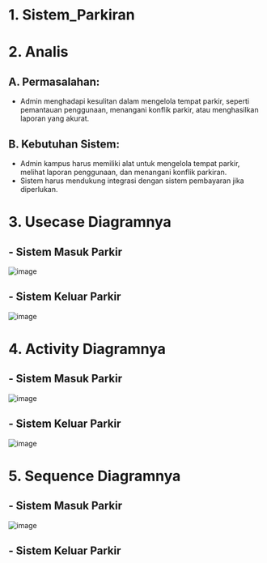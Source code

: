 # 1. Sistem_Parkiran

# 2. Analis
## A. Permasalahan:
- Admin menghadapi kesulitan dalam mengelola tempat parkir, seperti pemantauan penggunaan, menangani konflik parkir, atau menghasilkan laporan yang akurat.

## B. Kebutuhan Sistem:
- Admin kampus harus memiliki alat untuk mengelola tempat parkir, melihat laporan penggunaan, dan menangani konflik parkiran.
- Sistem harus mendukung integrasi dengan sistem pembayaran jika diperlukan.

# 3. Usecase Diagramnya 
## - Sistem Masuk Parkir
![image](https://github.com/adityaputrawijaya/Sistem_Parkiran/assets/115687055/aede258a-e910-42fb-8845-b99e86285002)


## - Sistem Keluar Parkir
![image](https://github.com/adityaputrawijaya/Sistem_Parkiran/assets/115687055/d26460be-73cc-44e6-8164-485d5967ed82)


# 4. Activity Diagramnya
## - Sistem Masuk Parkir
![image](https://github.com/adityaputrawijaya/Sistem_Parkiran/assets/115687055/87b9f49e-4dea-41c6-af65-ca1b67a6526f)


## - Sistem Keluar Parkir
![image](https://github.com/adityaputrawijaya/Sistem_Parkiran/assets/115687055/d3f21b93-a221-4692-90b2-8273aa86680f)


# 5. Sequence Diagramnya
## - Sistem Masuk Parkir
![image](https://github.com/adityaputrawijaya/Sistem_Parkiran/assets/115687055/abc185db-e1bf-4d46-be04-9b61e90130c8)


## - Sistem Keluar Parkir
